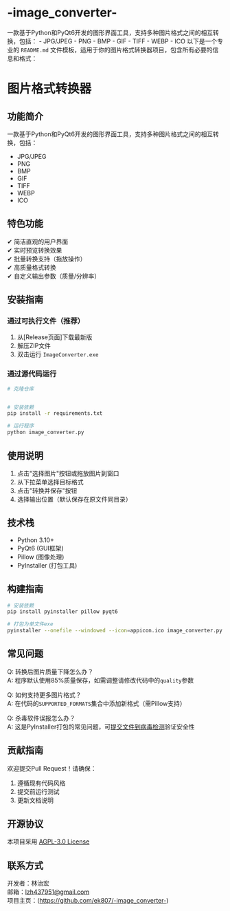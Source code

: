 # -image_converter-
一款基于Python和PyQt6开发的图形界面工具，支持多种图片格式之间的相互转换，包括： - JPG/JPEG - PNG - BMP - GIF - TIFF - WEBP - ICO
以下是一个专业的 `README.md` 文件模板，适用于你的图片格式转换器项目，包含所有必要的信息和格式：


# 图片格式转换器


## 功能简介

一款基于Python和PyQt6开发的图形界面工具，支持多种图片格式之间的相互转换，包括：
- JPG/JPEG
- PNG
- BMP
- GIF
- TIFF
- WEBP
- ICO

## 特色功能

✔ 简洁直观的用户界面  
✔ 实时预览转换效果  
✔ 批量转换支持（拖放操作）  
✔ 高质量格式转换  
✔ 自定义输出参数（质量/分辨率）  

## 安装指南

### 通过可执行文件（推荐）

1. 从[Release页面]下载最新版
2. 解压ZIP文件
3. 双击运行 `ImageConverter.exe`

### 通过源代码运行

```bash
# 克隆仓库


# 安装依赖
pip install -r requirements.txt

# 运行程序
python image_converter.py
```

## 使用说明

1. 点击"选择图片"按钮或拖放图片到窗口
2. 从下拉菜单选择目标格式
3. 点击"转换并保存"按钮
4. 选择输出位置（默认保存在原文件同目录）

## 技术栈

- Python 3.10+
- PyQt6 (GUI框架)
- Pillow (图像处理)
- PyInstaller (打包工具)

## 构建指南

```bash
# 安装依赖
pip install pyinstaller pillow pyqt6

# 打包为单文件exe
pyinstaller --onefile --windowed --icon=appicon.ico image_converter.py
```

## 常见问题

Q: 转换后图片质量下降怎么办？  
A: 程序默认使用85%质量保存，如需调整请修改代码中的`quality`参数

Q: 如何支持更多图片格式？  
A: 在代码的`SUPPORTED_FORMATS`集合中添加新格式（需Pillow支持）

Q: 杀毒软件误报怎么办？  
A: 这是PyInstaller打包的常见问题，可[提交文件到病毒检测](https://www.virustotal.com/)验证安全性

## 贡献指南

欢迎提交Pull Request！请确保：
1. 遵循现有代码风格
2. 提交前运行测试
3. 更新文档说明

## 开源协议

本项目采用 [AGPL-3.0 License](LICENSE)

## 联系方式

开发者：林治宏  
邮箱：lzh437951@gmail.com  
项目主页：(https://github.com/ek807/-image_converter-)
```

